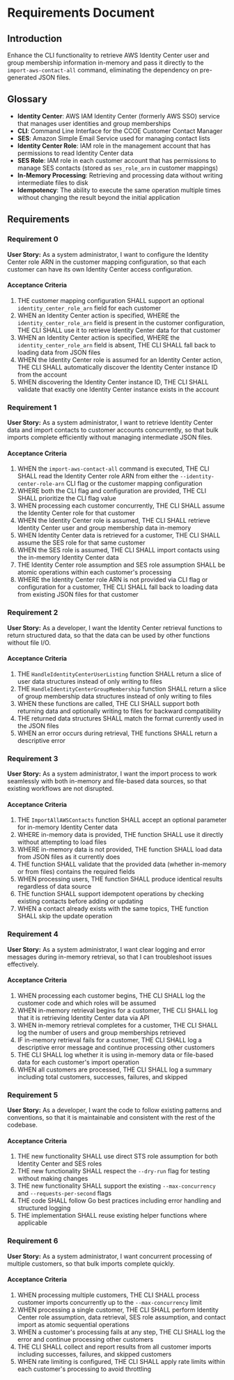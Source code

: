 # Requirements Document

## Introduction

Enhance the CLI functionality to retrieve AWS Identity Center user and group membership information in-memory and pass it directly to the `import-aws-contact-all` command, eliminating the dependency on pre-generated JSON files.

## Glossary

- **Identity Center**: AWS IAM Identity Center (formerly AWS SSO) service that manages user identities and group memberships
- **CLI**: Command Line Interface for the CCOE Customer Contact Manager
- **SES**: Amazon Simple Email Service used for managing contact lists
- **Identity Center Role**: IAM role in the management account that has permissions to read Identity Center data
- **SES Role**: IAM role in each customer account that has permissions to manage SES contacts (stored as `ses_role_arn` in customer mappings)
- **In-Memory Processing**: Retrieving and processing data without writing intermediate files to disk
- **Idempotency**: The ability to execute the same operation multiple times without changing the result beyond the initial application

## Requirements

### Requirement 0

**User Story:** As a system administrator, I want to configure the Identity Center role ARN in the customer mapping configuration, so that each customer can have its own Identity Center access configuration.

#### Acceptance Criteria

1. THE customer mapping configuration SHALL support an optional `identity_center_role_arn` field for each customer
2. WHEN an Identity Center action is specified, WHERE the `identity_center_role_arn` field is present in the customer configuration, THE CLI SHALL use it to retrieve Identity Center data for that customer
3. WHEN an Identity Center action is specified, WHERE the `identity_center_role_arn` field is absent, THE CLI SHALL fall back to loading data from JSON files
4. WHEN the Identity Center role is assumed for an Identity Center action, THE CLI SHALL automatically discover the Identity Center instance ID from the account
5. WHEN discovering the Identity Center instance ID, THE CLI SHALL validate that exactly one Identity Center instance exists in the account

### Requirement 1

**User Story:** As a system administrator, I want to retrieve Identity Center data and import contacts to customer accounts concurrently, so that bulk imports complete efficiently without managing intermediate JSON files.

#### Acceptance Criteria

1. WHEN the `import-aws-contact-all` command is executed, THE CLI SHALL read the Identity Center role ARN from either the `--identity-center-role-arn` CLI flag or the customer mapping configuration
2. WHERE both the CLI flag and configuration are provided, THE CLI SHALL prioritize the CLI flag value
3. WHEN processing each customer concurrently, THE CLI SHALL assume the Identity Center role for that customer
4. WHEN the Identity Center role is assumed, THE CLI SHALL retrieve Identity Center user and group membership data in-memory
5. WHEN Identity Center data is retrieved for a customer, THE CLI SHALL assume the SES role for that same customer
6. WHEN the SES role is assumed, THE CLI SHALL import contacts using the in-memory Identity Center data
7. THE Identity Center role assumption and SES role assumption SHALL be atomic operations within each customer's processing
8. WHERE the Identity Center role ARN is not provided via CLI flag or configuration for a customer, THE CLI SHALL fall back to loading data from existing JSON files for that customer

### Requirement 2

**User Story:** As a developer, I want the Identity Center retrieval functions to return structured data, so that the data can be used by other functions without file I/O.

#### Acceptance Criteria

1. THE `HandleIdentityCenterUserListing` function SHALL return a slice of user data structures instead of only writing to files
2. THE `HandleIdentityCenterGroupMembership` function SHALL return a slice of group membership data structures instead of only writing to files
3. WHEN these functions are called, THE CLI SHALL support both returning data and optionally writing to files for backward compatibility
4. THE returned data structures SHALL match the format currently used in the JSON files
5. WHEN an error occurs during retrieval, THE functions SHALL return a descriptive error

### Requirement 3

**User Story:** As a system administrator, I want the import process to work seamlessly with both in-memory and file-based data sources, so that existing workflows are not disrupted.

#### Acceptance Criteria

1. THE `ImportAllAWSContacts` function SHALL accept an optional parameter for in-memory Identity Center data
2. WHERE in-memory data is provided, THE function SHALL use it directly without attempting to load files
3. WHERE in-memory data is not provided, THE function SHALL load data from JSON files as it currently does
4. THE function SHALL validate that the provided data (whether in-memory or from files) contains the required fields
5. WHEN processing users, THE function SHALL produce identical results regardless of data source
6. THE function SHALL support idempotent operations by checking existing contacts before adding or updating
7. WHEN a contact already exists with the same topics, THE function SHALL skip the update operation

### Requirement 4

**User Story:** As a system administrator, I want clear logging and error messages during in-memory retrieval, so that I can troubleshoot issues effectively.

#### Acceptance Criteria

1. WHEN processing each customer begins, THE CLI SHALL log the customer code and which roles will be assumed
2. WHEN in-memory retrieval begins for a customer, THE CLI SHALL log that it is retrieving Identity Center data via API
3. WHEN in-memory retrieval completes for a customer, THE CLI SHALL log the number of users and group memberships retrieved
4. IF in-memory retrieval fails for a customer, THE CLI SHALL log a descriptive error message and continue processing other customers
5. THE CLI SHALL log whether it is using in-memory data or file-based data for each customer's import operation
6. WHEN all customers are processed, THE CLI SHALL log a summary including total customers, successes, failures, and skipped

### Requirement 5

**User Story:** As a developer, I want the code to follow existing patterns and conventions, so that it is maintainable and consistent with the rest of the codebase.

#### Acceptance Criteria

1. THE new functionality SHALL use direct STS role assumption for both Identity Center and SES roles
2. THE new functionality SHALL respect the `--dry-run` flag for testing without making changes
3. THE new functionality SHALL support the existing `--max-concurrency` and `--requests-per-second` flags
4. THE code SHALL follow Go best practices including error handling and structured logging
5. THE implementation SHALL reuse existing helper functions where applicable

### Requirement 6

**User Story:** As a system administrator, I want concurrent processing of multiple customers, so that bulk imports complete quickly.

#### Acceptance Criteria

1. WHEN processing multiple customers, THE CLI SHALL process customer imports concurrently up to the `--max-concurrency` limit
2. WHEN processing a single customer, THE CLI SHALL perform Identity Center role assumption, data retrieval, SES role assumption, and contact import as atomic sequential operations
3. WHEN a customer's processing fails at any step, THE CLI SHALL log the error and continue processing other customers
4. THE CLI SHALL collect and report results from all customer imports including successes, failures, and skipped customers
5. WHEN rate limiting is configured, THE CLI SHALL apply rate limits within each customer's processing to avoid throttling
